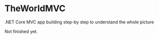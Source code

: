 # TheWorldMVC
.NET Core MVC app building step-by step to understand the whole picture

Not finished yet.
